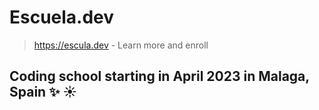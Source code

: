 # Escuela.dev

> https://escula.dev - Learn more and enroll 

## Coding school starting in April 2023 in Malaga, Spain :sparkles: :sunny:

<!-- image goes here -->

